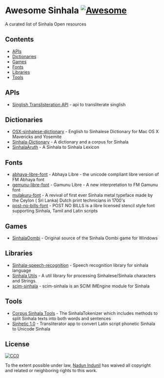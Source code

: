 # Awesome Sinhala [![Awesome](https://cdn.rawgit.com/sindresorhus/awesome/d7305f38d29fed78fa85652e3a63e154dd8e8829/media/badge.svg)](https://github.com/sindresorhus/awesome)

A curated list of Sinhala Open resources

## Contents 

- [APIs](#apis)
- [Dictionaries](#dictionaries)
- [Games](#games)
- [Fonts](#fonts)
- [Libraries](#libraries)
- [Tools](#tools)

## APIs
- [Singlish Translisteration API](https://github.com/CodeLanka/singlish-api) - api to transliterate singlish

## Dictionaries
- [OSX-sinhalese-dictionary](https://github.com/bhagyas/osx-sinhalese-dictionary) - English to Sinhalese Dictionary for Mac OS X Mavericks and Yosemite
- [Sinhala-Dictionary](https://github.com/laknath/Sinhala-Dictionary) - A dictionary and a corpus for Sinhala
- [SinhalaAruth](https://github.com/kmchmk1026/SinhalaAruth) - A Sinhala to Sinhala Lexicon

## Fonts
- [abhaya-libre-font](https://github.com/mooniak/abhaya-libre-font) - Abhaya Libre - the unicode compliant libre version of FM Abhaya font
- [gemunu-libre-font](https://github.com/mooniak/gemunu-libre-font) - Gamunu Libre - A new interpretation to FM Gamunu font
- [mulakuru-font](https://github.com/mooniak/mulakuru-font) - A revival of first ever Sinhala metal typeface made by the Ceylon ( Sri Lanka) Dutch print technicians in 1700's
- [post-no-bills-font](https://github.com/mooniak/post-no-bills-font) - POST NO BILLS is a libre licensed stencil style font supporting Sinhala, Tamil and Latin scripts

## Games
- [SinhalaOombi](https://github.com/hamparawa/SinhalaOombi) - Original source of the Sinhala Oombi game for Windows

## Libraries
- [Sinhala-speech-recognition](https://github.com/chathux/sinhala-speech-recognition) - Speech recognition library for sinhala language
- [Sinhala Utils](https://github.com/bhagyas/sinhala-utils) - A util library for processing Sinhalese/Sinhala characters and Strings.
- [scim-sinhala](https://github.com/tzhuan/scim-sinhala) - scim-sinhala is an SCIM IMEngine module for Sinhala

## Tools
- [Corpus Sinhala Tools](https://github.com/madurangasiriwardena/corpus.sinhala.tools) - The SinhalaTokenizer which includes methods to split Sinhala texts into both words and sentences
- [Sinhetic 1.0](https://github.com/janithl/sinhetic) - Transliterator app to convert Latin script phonetic Sinhala to Unicode Sinhala

## License

[![CC0](http://mirrors.creativecommons.org/presskit/buttons/88x31/svg/cc-zero.svg)](https://creativecommons.org/publicdomain/zero/1.0/)

To the extent possible under law, [Nadun Indunil](http://nadunindunil.github.io) has waived all copyright and related or neighboring rights to this work.
